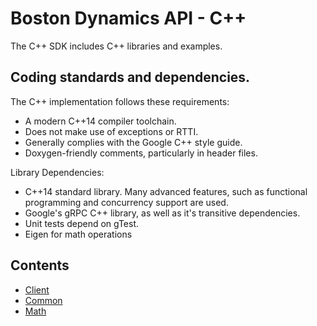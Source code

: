 <!--
Copyright (c) 2023 Boston Dynamics, Inc.  All rights reserved.

Downloading, reproducing, distributing or otherwise using the SDK Software
is subject to the terms and conditions of the Boston Dynamics Software
Development Kit License (20191101-BDSDK-SL).
-->

# Boston Dynamics API - C++

The C++ SDK includes C++ libraries and examples.

## Coding standards and dependencies.

The C++ implementation follows these requirements:
  * A modern C++14 compiler toolchain.
  * Does not make use of exceptions or RTTI.
  * Generally complies with the Google C++ style guide.
  * Doxygen-friendly comments, particularly in header files.

Library Dependencies:
  * C++14 standard library. Many advanced features, such as functional programming and concurrency support are used.
  * Google's gRPC C++ library, as well as it's transitive dependencies.
  * Unit tests depend on gTest.
  * Eigen for math operations

## Contents

* [Client](bosdyn/client/README.md)
* [Common](bosdyn/common/README.md)
* [Math](bosdyn/math/README.md)
